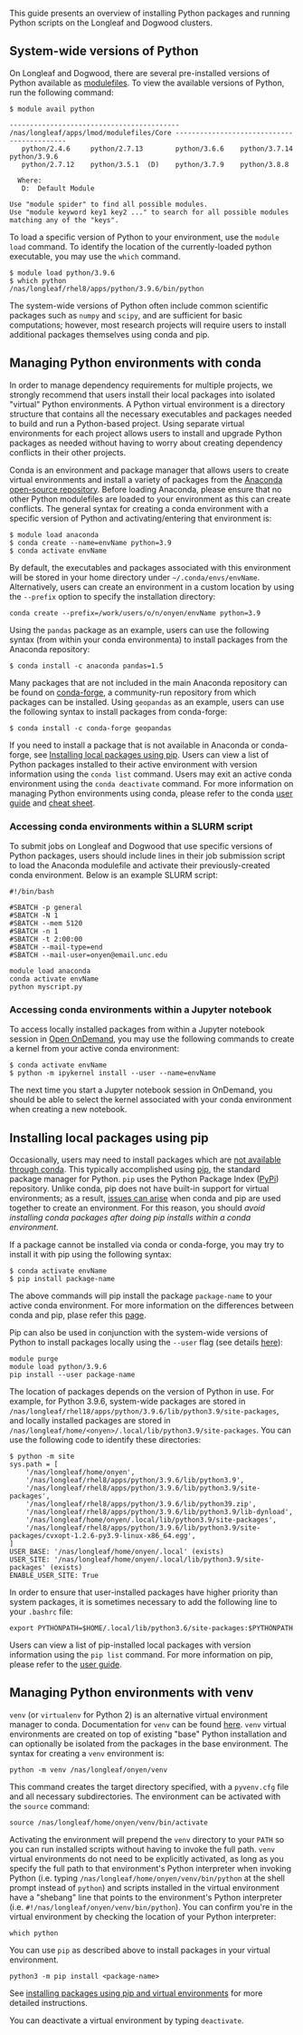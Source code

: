 This guide presents an overview of installing Python packages and running Python scripts on the Longleaf and Dogwood clusters. 

## System-wide versions of Python

On Longleaf and Dogwood, there are several pre-installed versions of Python available as [modulefiles](https://help.rc.unc.edu/modules/). To view the available versions of Python, run the following command: 

```
$ module avail python

------------------------------------------ /nas/longleaf/apps/lmod/modulefiles/Core -------------------------------------------
   python/2.4.6     python/2.7.13        python/3.6.6    python/3.7.14    python/3.9.6
   python/2.7.12    python/3.5.1  (D)    python/3.7.9    python/3.8.8

  Where:
   D:  Default Module

Use "module spider" to find all possible modules.
Use "module keyword key1 key2 ..." to search for all possible modules matching any of the "keys".
```
To load a specific version of Python to your environment, use the `module load` command. To identify the location of the currently-loaded python executable, you may use the `which` command. 
```
$ module load python/3.9.6
$ which python
/nas/longleaf/rhel8/apps/python/3.9.6/bin/python
```
The system-wide versions of Python often include common scientific packages such as `numpy` and `scipy`, and are sufficient for basic computations; however, most research projects will require users to install additional packages themselves using conda and pip.

## Managing Python environments with conda

In order to manage dependency requirements for multiple projects, we strongly recommend that users install their local packages into isolated "virtual" Python environments. A Python virtual environment is a directory structure that contains all the necessary executables and packages needed to build and run a Python-based project. Using separate virtual environments for each project allows users to install and upgrade Python packages as needed without having to worry about creating dependency conflicts in their other projects. 

Conda is an environment and package manager that allows users to create virtual environments and install a variety of packages from the [Anaconda open-source repository](https://anaconda.org/anaconda). Before loading Anaconda, please ensure that no other Python modulefiles are loaded to your environment as this can create conflicts. The general syntax for creating a conda environment with a specific version of Python and activating/entering that environment is: 

```
$ module load anaconda
$ conda create --name=envName python=3.9
$ conda activate envName
```
By default, the executables and packages associated with this environment will be stored in your home directory under `~/.conda/envs/envName`. Alternatively, users can create an environment in a custom location by using the `--prefix` option to specify the installation directory: 
```
conda create --prefix=/work/users/o/n/onyen/envName python=3.9
```

Using the `pandas` package as an example, users can use the following syntax (from within your conda environmenta) to install packages from the Anaconda repository:

```
$ conda install -c anaconda pandas=1.5
```
Many packages that are not included in the main Anaconda repository can be found on [conda-forge](https://anaconda.org/conda-forge), a community-run repository from which packages can be installed. Using `geopandas` as an example, users can use the following syntax to install packages from conda-forge:
```
$ conda install -c conda-forge geopandas
```

If you need to install a package that is not available in Anaconda or conda-forge, see [Installing local packages using pip](#installing-local-packages-using-pip). Users can view a list of Python packages installed to their active environment with version information using the `conda list` command. Users may exit an active conda environment using the `conda deactivate` command. For more information on managing Python environments using conda, please refer to the conda [user guide](https://docs.conda.io/projects/conda/en/stable/user-guide/index.html) and [cheat sheet](https://docs.conda.io/projects/conda/en/4.6.0/_downloads/52a95608c49671267e40c689e0bc00ca/conda-cheatsheet.pdf).

### Accessing conda environments within a SLURM script

To submit jobs on Longleaf and Dogwood that use specific versions of Python packages, users should include lines in their job submission script to load the Anaconda modulefile and activate their previously-created conda environment. Below is an example SLURM script:

```
#!/bin/bash

#SBATCH -p general
#SBATCH -N 1
#SBATCH --mem 5120
#SBATCH -n 1
#SBATCH -t 2:00:00
#SBATCH --mail-type=end
#SBATCH --mail-user=onyen@email.unc.edu

module load anaconda
conda activate envName
python myscript.py
```

### Accessing conda environments within a Jupyter notebook

To access locally installed packages from within a Jupyter notebook session in [Open OnDemand](https://ondemand.rc.unc.edu/), you may use the following commands to create a kernel from your active conda environment:

```
$ conda activate envName
$ python -m ipykernel install --user --name=envName 
```
The next time you start a Jupyter notebook session in OnDemand, you should be able to select the kernel associated with your conda environment when creating a new notebook. 

## Installing local packages using pip

Occasionally, users may need to install packages which are [not available through conda](https://docs.conda.io/projects/conda/en/latest/user-guide/tasks/manage-pkgs.html#installing-non-conda-packages). This typically accomplished using [pip](https://pypi.org/project/pip/), the standard package manager for Python. `pip` uses the Python Package Index ([PyPi](https://pypi.org/)) repository. Unlike conda, pip does not have built-in support for virtual environments; as a result, [issues can arise](https://www.anaconda.com/blog/using-pip-in-a-conda-environment) when conda and pip are used together to create an environment. For this reason, you should *avoid installing conda packages after doing pip installs within a conda environment*.

If a package cannot be installed via conda or conda-forge, you may try to install it with pip using the following syntax: 
```
$ conda activate envName
$ pip install package-name
```
The above commands will pip install the package `package-name` to your active conda environment. For more information on the differences between conda and pip, plase refer this [page](https://www.anaconda.com/blog/understanding-conda-and-pip).

Pip can also be used in conjunction with the system-wide versions of Python to install packages locally using the `--user` flag (see details [here](https://packaging.python.org/en/latest/tutorials/installing-packages/#installing-to-the-user-site)):  

```
module purge
module load python/3.9.6
pip install --user package-name
```

The location of packages depends on the version of Python in use. For example, for Python 3.9.6, system-wide packages are stored in `/nas/longleaf/rhel18/apps/python/3.9.6/lib/python3.9/site-packages`, and locally installed packages are stored in `/nas/longleaf/home/<onyen>/.local/lib/python3.9/site-packages`. You can use the following code to identify these directories: 

```
$ python -m site
sys.path = [
    '/nas/longleaf/home/onyen',
    '/nas/longleaf/rhel8/apps/python/3.9.6/lib/python3.9',
    '/nas/longleaf/rhel8/apps/python/3.9.6/lib/python3.9/site-packages',
    '/nas/longleaf/rhel8/apps/python/3.9.6/lib/python39.zip',
    '/nas/longleaf/rhel8/apps/python/3.9.6/lib/python3.9/lib-dynload',
    '/nas/longleaf/home/onyen/.local/lib/python3.9/site-packages',
    '/nas/longleaf/rhel8/apps/python/3.9.6/lib/python3.9/site-packages/cvxopt-1.2.6-py3.9-linux-x86_64.egg',
]
USER_BASE: '/nas/longleaf/home/onyen/.local' (exists)
USER_SITE: '/nas/longleaf/home/onyen/.local/lib/python3.9/site-packages' (exists)
ENABLE_USER_SITE: True
```
In order to ensure that user-installed packages have higher priority than system packages, it is sometimes necessary to add the following line to your `.bashrc` file: 

```
export PYTHONPATH=$HOME/.local/lib/python3.6/site-packages:$PYTHONPATH
```

Users can view a list of pip-installed local packages with version information using the `pip list` command. For more information on pip, please refer to the [user guide](https://pip.pypa.io/en/stable/user_guide/). 


## Managing Python environments with venv 

`venv` (or `virtualenv` for Python 2) is an alternative virtual environment manager to conda. Documentation for `venv` can be found [here](https://docs.python.org/3/library/venv.html). `venv` virtual environments are created on top of existing "base" Python installation and can optionally be isolated from the packages in the base environment. The syntax for creating a `venv` environment is: 

```
python -m venv /nas/longleaf/onyen/venv
```

This command creates the target directory specified, with a `pyvenv.cfg` file and all necessary subdirectories. The environment can be activated with the `source` command:

```
source /nas/longleaf/home/onyen/venv/bin/activate
```

Activating the environment will prepend the `venv` directory to your `PATH` so you can run installed scripts without having to invoke the full path. `venv` virtual environments do not need to be explicitly activated, as long as you specify the full path to that environment's Python interpreter when invoking Python (i.e. typing `/nas/longleaf/home/onyen/venv/bin/python` at the shell prompt instead of `python`) and scripts installed in the virtual environment have a "shebang" line that points to the environment's Python interpreter (i.e. `#!/nas/longleaf/onyen/venv/bin/python`). You can confirm you're in the virtual environment by checking the location of your Python interpreter: 

```
which python
```

You can use `pip` as described above to install packages in your virtual environment. 
```
python3 -m pip install <package-name> 
```
See [installing packages using pip and virtual environments](https://packaging.python.org/en/latest/guides/installing-using-pip-and-virtual-environments/#) for more detailed instructions.

You can deactivate a virtual environment by typing `deactivate`. 

